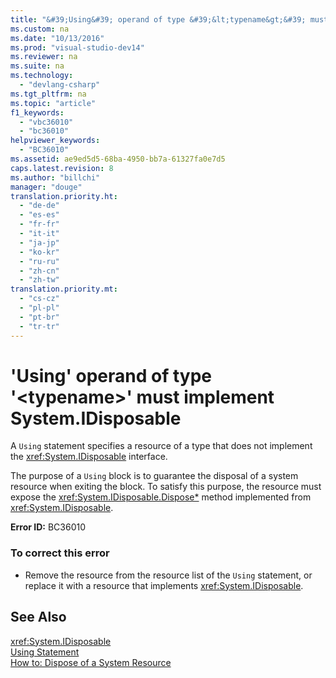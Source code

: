 ```yaml
---
title: "&#39;Using&#39; operand of type &#39;&lt;typename&gt;&#39; must implement System.IDisposable"
ms.custom: na
ms.date: "10/13/2016"
ms.prod: "visual-studio-dev14"
ms.reviewer: na
ms.suite: na
ms.technology: 
  - "devlang-csharp"
ms.tgt_pltfrm: na
ms.topic: "article"
f1_keywords: 
  - "vbc36010"
  - "bc36010"
helpviewer_keywords: 
  - "BC36010"
ms.assetid: ae9ed5d5-68ba-4950-bb7a-61327fa0e7d5
caps.latest.revision: 8
ms.author: "billchi"
manager: "douge"
translation.priority.ht: 
  - "de-de"
  - "es-es"
  - "fr-fr"
  - "it-it"
  - "ja-jp"
  - "ko-kr"
  - "ru-ru"
  - "zh-cn"
  - "zh-tw"
translation.priority.mt: 
  - "cs-cz"
  - "pl-pl"
  - "pt-br"
  - "tr-tr"
---
```

# &#39;Using&#39; operand of type &#39;&lt;typename&gt;&#39; must implement System.IDisposable
A `Using` statement specifies a resource of a type that does not implement the <xref:System.IDisposable> interface.  
  
 The purpose of a `Using` block is to guarantee the disposal of a system resource when exiting the block. To satisfy this purpose, the resource must expose the <xref:System.IDisposable.Dispose*> method implemented from <xref:System.IDisposable>.  
  
 **Error ID:** BC36010  
  
### To correct this error  
  
-   Remove the resource from the resource list of the `Using` statement, or replace it with a resource that implements <xref:System.IDisposable>.  
  
## See Also  
 <xref:System.IDisposable>   
 [Using Statement](../Topic/Using%20Statement%20\(Visual%20Basic\).md)   
 [How to: Dispose of a System Resource](../Topic/How%20to:%20Dispose%20of%20a%20System%20Resource%20\(Visual%20Basic\).md)